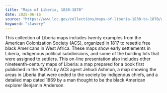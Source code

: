 ```yaml
---
title: "Maps of Liberia, 1830-1870"
date: 2025-06-16
source: "https://www.loc.gov/collections/maps-of-liberia-1830-to-1870/about-this-collection/"
keyword: "slavery"
---
```


This collection of Liberia maps includes twenty examples from the American Colonization Society (ACS), organized in 1817 to resettle free black Americans in West Africa. These maps show early settlements in Liberia, indigenous political subdivisions, and some of the building lots that were assigned to settlers. This on-line presentation also includes other nineteenth-century maps of Liberia: a map prepared for a book first published in the 1820's by ACS agent Jehudi Ashmun, a map showing the areas in Liberia that were ceded to the society by indigenous chiefs, and a detailed map dated 1869 by a man thought to be the black American explorer Benjamin Anderson.

